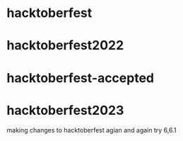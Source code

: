 # hacktoberfest
# hacktoberfest2022
# hacktoberfest-accepted
# hacktoberfest2023

 making changes to hacktoberfest agian and again
 try 6,6.1
